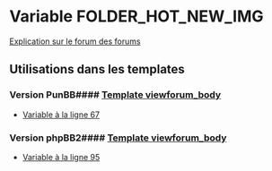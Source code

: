 # Variable FOLDER_HOT_NEW_IMG
[Explication sur le forum des forums](http://forum.forumactif.com/t294113-listing-des-variables#FOLDER_HOT_NEW_IMG)
## Utilisations dans les templates
### Version PunBB#### [Template viewforum_body](punbb/viewforum_body.md)
* [Variable à la ligne 67](../punbb/viewforum_body.tpl#L67)
### Version phpBB2#### [Template viewforum_body](subsilver/viewforum_body.md)
* [Variable à la ligne 95](../subsilver/viewforum_body.tpl#L95)